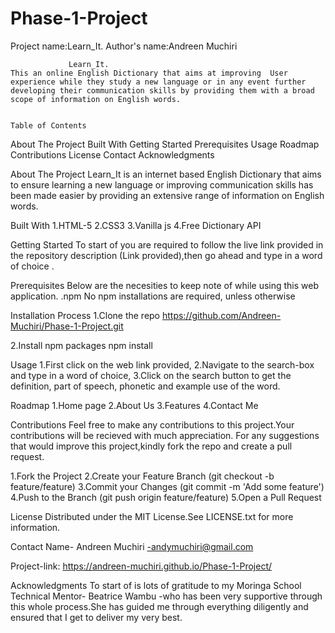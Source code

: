 # Phase-1-Project
Project name:Learn_It.
Author's name:Andreen Muchiri

                 Learn_It.
    This an online English Dictionary that aims at improving  User experience while they study a new language or in any event further developing their communication skills by providing them with a broad scope of information on English words.
    
   
    Table of Contents
About The Project
Built With
Getting Started
Prerequisites
Usage
Roadmap
Contributions
License
Contact 
Acknowledgments

About The Project
Learn_It is an internet based English Dictionary that aims to ensure learning a new language or improving communication skills has been made easier by providing an extensive range of information on English words.

Built With
  1.HTML-5
  2.CSS3
  3.Vanilla js
  4.Free Dictionary API 

  Getting Started
  To start of you are required to follow the live link provided in the repository description (Link provided),then go ahead and type in a word of choice .

  Prerequisites
  Below are the necesities to keep note of while using this web application.
  .npm 
  No npm installations are required, unless otherwise

  Installation Process
  1.Clone the repo
  https://github.com/Andreen-Muchiri/Phase-1-Project.git

  2.Install npm packages
  npm install

  Usage
  1.First click on the web link provided, 
  2.Navigate to the search-box and type in a word of choice,
  3.Click on the search button to get the definition, part of speech, phonetic and example use of the word.

  Roadmap
  1.Home page
  2.About Us
  3.Features
  4.Contact Me

  Contributions
  Feel free to make any contributions to this project.Your contributions will be recieved with much appreciation.
  For any suggestions that would improve this project,kindly fork the repo and create a pull request.

  1.Fork the Project
  2.Create your Feature Branch (git checkout -b feature/feature)
  3.Commit your Changes (git commit -m 'Add some feature')
  4.Push to the Branch (git push origin feature/feature)
  5.Open a Pull Request

License
Distributed under the MIT License.See LICENSE.txt for more information.

Contact
Name- Andreen Muchiri -andymuchiri@gmail.com

Project-link: https://andreen-muchiri.github.io/Phase-1-Project/

Acknowledgments
To start of is lots of gratitude to my Moringa School Technical Mentor- Beatrice Wambu -who has been very supportive through this whole process.She has guided me through everything  diligently and ensured that I get to deliver my very best.

